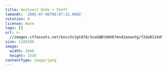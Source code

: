 ```yaml
---
title: Hochzeit Bodo + Steff
takenAt: '2005-07-06T08:07:31.000Z'
rotation: 0
license: None
tags: []
url: >-
  //images.ctfassets.net/bncv3c2gt878/3soGQBtbHU67mn42aownYg/f2da0124d965c7ec849184ecce626579/hochzeit-bodo--steff_4559743735_o
size: 1188286
image:
  width: 2048
  height: 1536
contentType: image/jpeg
---
```


